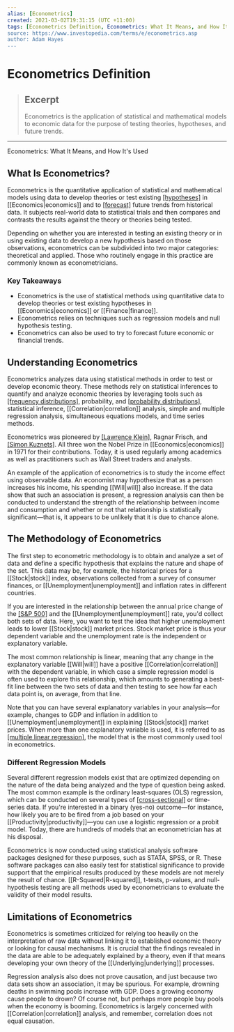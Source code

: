 ```yaml
---
alias: [Econometrics]
created: 2021-03-02T19:31:15 (UTC +11:00)
tags: [Econometrics Definition, Econometrics: What It Means, and How It's Used]
source: https://www.investopedia.com/terms/e/econometrics.asp
author: Adam Hayes
---
```


# Econometrics Definition

> ## Excerpt
> Econometrics is the application of statistical and mathematical models to economic data for the purpose of testing theories, hypotheses, and future trends.

---

Econometrics: What It Means, and How It's Used
## What Is Econometrics?

Econometrics is the quantitative application of statistical and mathematical models using data to develop theories or test existing [[hypotheses]](https://www.investopedia.com/terms/h/hypothesistesting.asp) in [[Economics|economics]] and to [[forecast]](https://www.investopedia.com/terms/f/forecasting.asp) future trends from historical data. It subjects real-world data to statistical trials and then compares and contrasts the results against the theory or theories being tested.

Depending on whether you are interested in testing an existing theory or in using existing data to develop a new hypothesis based on those observations, econometrics can be subdivided into two major categories: theoretical and applied. Those who routinely engage in this practice are commonly known as econometricians.

### Key Takeaways

-   Econometrics is the use of statistical methods using quantitative data to develop theories or test existing hypotheses in [[Economics|economics]] or [[Finance|finance]].
-   Econometrics relies on techniques such as regression models and null hypothesis testing.
-   Econometrics can also be used to try to forecast future economic or financial trends.

## Understanding Econometrics

Econometrics analyzes data using statistical methods in order to test or develop economic theory. These methods rely on statistical inferences to quantify and analyze economic theories by leveraging tools such as [[frequency distributions]](https://www.investopedia.com/terms/f/frequencydistribution.asp), probability, and [[probability distributions]](https://www.investopedia.com/terms/p/probabilitydistribution.asp), statistical inference, [[Correlation|correlation]] analysis, simple and multiple regression analysis, simultaneous equations models, and time series methods.

Econometrics was pioneered by [[Lawrence Klein]](https://www.investopedia.com/terms/l/lawrence-klein.asp), Ragnar Frisch, and [[Simon Kuznets]](https://www.investopedia.com/terms/s/simon-kuznets.asp). All three won the Nobel Prize in [[Economics|economics]] in 1971 for their contributions. Today, it is used regularly among academics as well as practitioners such as Wall Street traders and analysts.

An example of the application of econometrics is to study the income effect using observable data. An economist may hypothesize that as a person increases his income, his spending [[Will|will]] also increase. If the data show that such an association is present, a regression analysis can then be conducted to understand the strength of the relationship between income and consumption and whether or not that relationship is statistically significant—that is, it appears to be unlikely that it is due to chance alone.

## The Methodology of Econometrics

The first step to econometric methodology is to obtain and analyze a set of data and define a specific hypothesis that explains the nature and shape of the set. This data may be, for example, the historical prices for a [[Stock|stock]] index, observations collected from a survey of consumer finances, or [[Unemployment|unemployment]] and inflation rates in different countries.

If you are interested in the relationship between the annual price change of the [[S&P 500]](https://www.investopedia.com/terms/s/sp500.asp) and the [[Unemployment|unemployment]] rate, you'd collect both sets of data. Here, you want to test the idea that higher unemployment leads to lower [[Stock|stock]] market prices. Stock market price is thus your dependent variable and the unemployment rate is the independent or explanatory variable.

The most common relationship is linear, meaning that any change in the explanatory variable [[Will|will]] have a positive [[Correlation|correlation]] with the dependent variable, in which case a simple regression model is often used to explore this relationship, which amounts to generating a best-fit line between the two sets of data and then testing to see how far each data point is, on average, from that line.

Note that you can have several explanatory variables in your analysis—for example, changes to GDP and inflation in addition to [[Unemployment|unemployment]] in explaining [[Stock|stock]] market prices. When more than one explanatory variable is used, it is referred to as [[multiple linear regression]](https://www.investopedia.com/terms/m/mlr.asp), the model that is the most commonly used tool in econometrics.

### Different Regression Models

Several different regression models exist that are optimized depending on the nature of the data being analyzed and the type of question being asked. The most common example is the ordinary least-squares (OLS) regression, which can be conducted on several types of [[cross-sectional]](https://www.investopedia.com/terms/c/cross_sectional_analysis.asp) or time-series data. If you're interested in a binary (yes-no) outcome—for instance, how likely you are to be fired from a job based on your [[Productivity|productivity]]—you can use a logistic regression or a probit model. Today, there are hundreds of models that an econometrician has at his disposal.

Econometrics is now conducted using statistical analysis software packages designed for these purposes, such as STATA, SPSS, or R. These software packages can also easily test for statistical significance to provide support that the empirical results produced by these models are not merely the result of chance. [[R-Squared|R-squared]], t-tests, p-values, and null-hypothesis testing are all methods used by econometricians to evaluate the validity of their model results.

## Limitations of Econometrics

Econometrics is sometimes criticized for relying too heavily on the interpretation of raw data without linking it to established economic theory or looking for causal mechanisms. It is crucial that the findings revealed in the data are able to be adequately explained by a theory, even if that means developing your own theory of the [[Underlying|underlying]] processes.

Regression analysis also does not prove causation, and just because two data sets show an association, it may be spurious. For example, drowning deaths in swimming pools increase with GDP. Does a growing economy cause people to drown? Of course not, but perhaps more people buy pools when the economy is booming. Econometrics is largely concerned with [[Correlation|correlation]] analysis, and remember, correlation does not equal causation.
